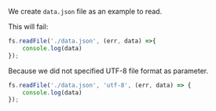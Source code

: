 We create `data.json` file as an example to read.

This will fail:

```javascript
fs.readFile('./data.json', (err, data) =>{
    console.log(data)
});

```

Because we did not specified UTF-8 file format as parameter.

```javascript
fs.readFile('./data.json', 'utf-8', (err, data) => {
    console.log(data)
});
```

